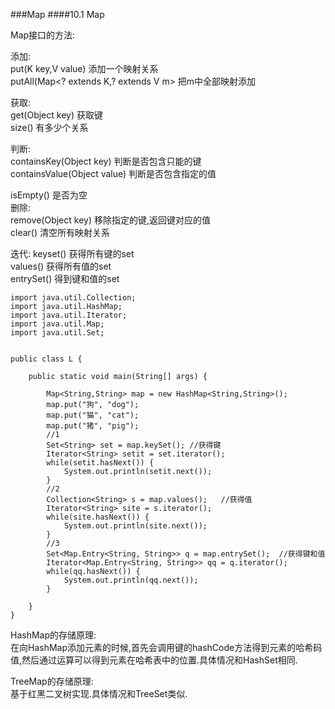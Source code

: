 ###Map
####10.1 Map

Map接口的方法:  

添加:  
put(K key,V value) 添加一个映射关系  
putAll(Map<? extends K,? extends V m> 把m中全部映射添加  

获取:  
get(Object key) 获取键  
size()  有多少个关系  

判断:  
containsKey(Object key) 判断是否包含只能的键  
containsValue(Object value) 判断是否包含指定的值  

isEmpty() 是否为空  
删除:  
remove(Object key) 移除指定的键,返回键对应的值  
clear() 清空所有映射关系  

迭代:
keyset() 获得所有键的set  
values() 获得所有值的set  
entrySet() 得到键和值的set  

```
import java.util.Collection;
import java.util.HashMap;
import java.util.Iterator;
import java.util.Map;
import java.util.Set;


public class L {
	
	public static void main(String[] args) {
	
		Map<String,String> map = new HashMap<String,String>();
		map.put("狗", "dog");
		map.put("猫", "cat");
		map.put("猪", "pig");
		//1
		Set<String> set = map.keySet(); //获得键
		Iterator<String> setit = set.iterator();
		while(setit.hasNext()) {
			System.out.println(setit.next());
		}
		//2
		Collection<String> s = map.values();   //获得值
		Iterator<String> site = s.iterator();
		while(site.hasNext()) {
			System.out.println(site.next());
		}
		//3
		Set<Map.Entry<String, String>> q = map.entrySet();  //获得键和值
		Iterator<Map.Entry<String, String>> qq = q.iterator();
		while(qq.hasNext()) {
			System.out.println(qq.next());
		}
		
	}
}
```
HashMap的存储原理:  
在向HashMap添加元素的时候,首先会调用键的hashCode方法得到元素的哈希码值,然后通过运算可以得到元素在哈希表中的位置.具体情况和HashSet相同.  

TreeMap的存储原理:  
基于红黑二叉树实现.具体情况和TreeSet类似.  



